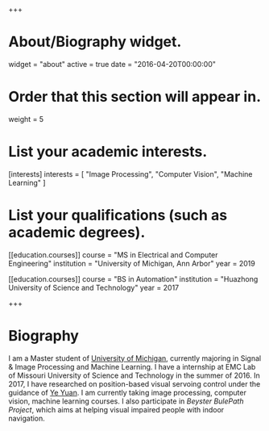 +++
# About/Biography widget.
widget = "about"
active = true
date = "2016-04-20T00:00:00"

# Order that this section will appear in.
weight = 5

# List your academic interests.
[interests]
  interests = [
    "Image Processing",
    "Computer Vision",
    "Machine Learning"
  ]

# List your qualifications (such as academic degrees).
[[education.courses]]
  course = "MS in Electrical and Computer Engineering"
  institution = "University of Michigan, Ann Arbor"
  year = 2019

[[education.courses]]
  course = "BS in Automation"
  institution = "Huazhong University of Science and Technology"
  year = 2017

+++

# Biography

I am a Master student of [University of Michigan](https://www.umich.edu/), currently majoring in Signal & Image Processing and Machine Learning. I have a internship at EMC Lab of Missouri University of Science and Technology in the summer of 2016. In 2017, I have researched on position-based visual servoing control under the guidance of [Ye Yuan](http://yy311.github.io/). I am currently taking image processing, computer vision, machine learning courses. I also participate in *Beyster BulePath Project*, which aims at helping visual impaired people with indoor navigation.